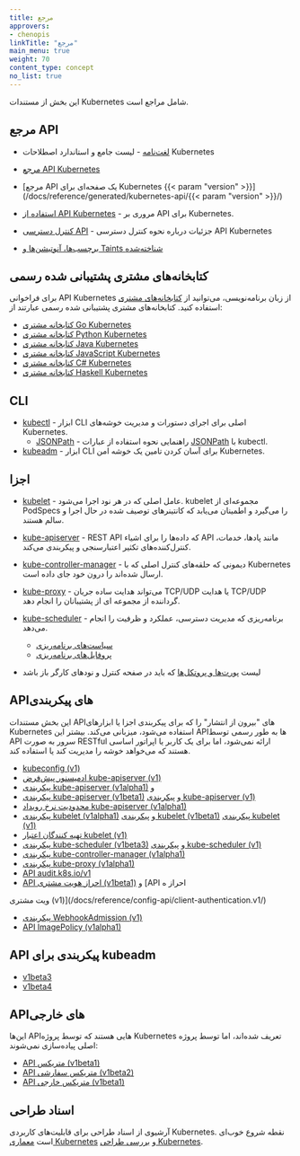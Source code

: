 ```yaml
---
title: مرجع
approvers:
- chenopis
linkTitle: "مرجع"
main_menu: true
weight: 70
content_type: concept
no_list: true
---
```


<!-- مرور -->

این بخش از مستندات Kubernetes شامل مراجع است.

<!-- محتوا -->

## مرجع API

* [لغت‌نامه](/docs/reference/glossary/) - لیست جامع و استاندارد اصطلاحات Kubernetes

* [مرجع API Kubernetes](/docs/reference/kubernetes-api/)
* [مرجع API یک صفحه‌ای برای Kubernetes {{< param "version" >}}](/docs/reference/generated/kubernetes-api/{{< param "version" >}}/)
* [استفاده از API Kubernetes](/docs/reference/using-api/) - مروری بر API برای Kubernetes.
* [کنترل دسترسی API](/docs/reference/access-authn-authz/) - جزئیات درباره نحوه کنترل دسترسی API Kubernetes
* [برچسب‌ها، آنوتیشن‌ها و Taints شناخته‌شده](/docs/reference/labels-annotations-taints/)

## کتابخانه‌های مشتری پشتیبانی شده رسمی

برای فراخوانی API Kubernetes از زبان برنامه‌نویسی، می‌توانید از
[کتابخانه‌های مشتری](/docs/reference/using-api/client-libraries/) استفاده کنید. کتابخانه‌های مشتری پشتیبانی شده رسمی عبارتند از:

- [کتابخانه مشتری Go Kubernetes](https://github.com/kubernetes/client-go/)
- [کتابخانه مشتری Python Kubernetes](https://github.com/kubernetes-client/python)
- [کتابخانه مشتری Java Kubernetes](https://github.com/kubernetes-client/java)
- [کتابخانه مشتری JavaScript Kubernetes](https://github.com/kubernetes-client/javascript)
- [کتابخانه مشتری C# Kubernetes](https://github.com/kubernetes-client/csharp)
- [کتابخانه مشتری Haskell Kubernetes](https://github.com/kubernetes-client/haskell)

## CLI

* [kubectl](/docs/reference/kubectl/) - ابزار CLI اصلی برای اجرای دستورات و مدیریت خوشه‌های Kubernetes.
  * [JSONPath](/docs/reference/kubectl/jsonpath/) - راهنمایی نحوه استفاده از عبارات [JSONPath](https://goessner.net/articles/JsonPath/) با kubectl.
* [kubeadm](/docs/reference/setup-tools/kubeadm/) - ابزار CLI برای آسان کردن تامین یک خوشه امن Kubernetes.

## اجزا

* [kubelet](/docs/reference/command-line-tools-reference/kubelet/) - عامل اصلی که در هر نود اجرا می‌شود. kubelet مجموعه‌ای از PodSpecs را می‌گیرد
  و اطمینان می‌یابد که کانتینرهای توصیف شده در حال اجرا و سالم هستند.
* [kube-apiserver](/docs/reference/command-line-tools-reference/kube-apiserver/) -
  REST API که داده‌ها را برای اشیاء API مانند پادها، خدمات، کنترل‌کننده‌های تکثیر اعتبارسنجی و پیکربندی می‌کند.
* [kube-controller-manager](/docs/reference/command-line-tools-reference/kube-controller-manager/) -
  دیمونی که حلقه‌های کنترل اصلی که با Kubernetes ارسال شده‌اند را درون خود جای داده است.
* [kube-proxy](/docs/reference/command-line-tools-reference/kube-proxy/) - می‌تواند هدایت ساده جریان TCP/UDP یا هدایت TCP/UDP گرداننده از مجموعه ای از پشتیبانان را انجام دهد.
* [kube-scheduler](/docs/reference/command-line-tools-reference/kube-scheduler/) -
  برنامه‌ریزی که مدیریت دسترسی، عملکرد و ظرفیت را انجام می‌دهد.

  * [سیاست‌های برنامه‌ریزی](/docs/reference/scheduling/policies)
  * [پروفایل‌های برنامه‌ریزی](/docs/reference/scheduling/config#profiles)

* لیست [پورت‌ها و پروتکل‌ها](/docs/reference/networking/ports-and-protocols/) که باید در صفحه کنترل و نود‌های کارگر باز باشد

## API‌های پیکربندی

این بخش مستندات API‌های "بیرون از انتشار" را که برای پیکربندی اجزا یا ابزارهای Kubernetes استفاده می‌شود، میزبانی می‌کند. بیشتر این API‌ها به طور رسمی توسط API سرور به صورت RESTful ارائه نمی‌شود، اما برای یک کاربر یا اپراتور اساسی هستند که می‌خواهد خوشه را مدیریت کند یا استفاده کند.

* [kubeconfig (v1)](/docs/reference/config-api/kubeconfig.v1/)
* [ادمیسنور پیش‌فرض kube-apiserver (v1)](/docs/reference/config-api/apiserver-admission.v1/)
* [پیکربندی kube-apiserver (v1alpha1)](/docs/reference/config-api/apiserver-config.v1alpha1/) و
* [پیکربندی kube-apiserver (v1beta1)](/docs/reference/config-api/apiserver-config.v1beta1/) و
  [پیکربندی kube-apiserver (v1)](/docs/reference/config-api/apiserver-config.v1/)
* [محدودیت نرخ رویداد kube-apiserver (v1alpha1)](/docs/reference/config-api/apiserver-eventratelimit.v1alpha1/)
* [پیکربندی kubelet (v1alpha1)](/docs/reference/config-api/kubelet-config.v1alpha1/) و
  [پیکربندی kubelet (v1beta1)](/docs/reference/config-api/kubelet-config.v1beta1/)
  [پیکربندی kubelet (v1)](/docs/reference/config-api/kubelet-config.v1/)
* [تهیه کنندگان اعتبار kubelet (v1)](/docs/reference/config-api/kubelet-credentialprovider.v1/)
* [پیکربندی kube-scheduler (v1beta3)](/docs/reference/config-api/kube-scheduler-config.v1beta3/) و
  [پیکربندی kube-scheduler (v1)](/docs/reference/config-api/kube-scheduler-config.v1/)
* [پیکربندی kube-controller-manager (v1alpha1)](/docs/reference/config-api/kube-controller-manager-config.v1alpha1/)
* [پیکربندی kube-proxy (v1alpha1)](/docs/reference/config-api/kube-proxy-config.v1alpha1/)
* [API audit.k8s.io/v1](/docs/reference/config-api/apiserver-audit.v1/)
* [API احراز هویت مشتری (v1beta1)](/docs/reference/config-api/client-authentication.v1beta1/) و
  [API احراز ه

ویت مشتری (v1)](/docs/reference/config-api/client-authentication.v1/)
* [پیکربندی WebhookAdmission (v1)](/docs/reference/config-api/apiserver-webhookadmission.v1/)
* [API ImagePolicy (v1alpha1)](/docs/reference/config-api/imagepolicy.v1alpha1/)

## API پیکربندی برای kubeadm

* [v1beta3](/docs/reference/config-api/kubeadm-config.v1beta3/)
* [v1beta4](/docs/reference/config-api/kubeadm-config.v1beta4/)

## API‌های خارجی

این‌ها API‌هایی هستند که توسط پروژه Kubernetes تعریف شده‌اند، اما توسط پروژه اصلی پیاده‌سازی نمی‌شوند:

* [API متریکس (v1beta1)](/docs/reference/external-api/metrics.v1beta1/)
* [API متریکس سفارشی (v1beta2)](/docs/reference/external-api/custom-metrics.v1beta2)
* [API متریکس خارجی (v1beta1)](/docs/reference/external-api/external-metrics.v1beta1)

## اسناد طراحی

آرشیوی از اسناد طراحی برای قابلیت‌های کاربردی Kubernetes. نقطه شروع خوب‌ای است
[معماری Kubernetes](https://git.k8s.io/design-proposals-archive/architecture/architecture.md) و
[بررسی طراحی Kubernetes](https://git.k8s.io/design-proposals-archive).

